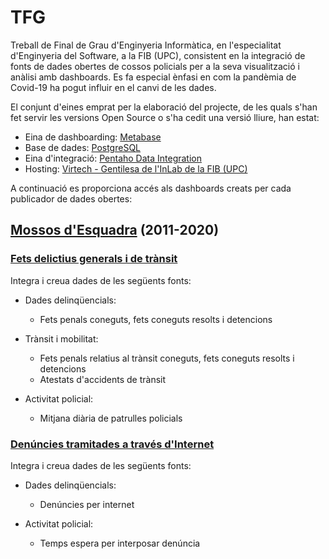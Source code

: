 # TFG
Treball de Final de Grau d'Enginyeria Informàtica, en l'especialitat d'Enginyeria del Software, a la FIB (UPC), consistent en la integració de fonts de dades obertes de cossos policials per a la seva visualització i anàlisi amb dashboards. Es fa especial ènfasi en com la pandèmia de Covid-19 ha pogut influir en el canvi de les dades.

El conjunt d'eines emprat per la elaboració del projecte, de les quals s'han fet servir les versions Open Source o s'ha cedit una versió lliure, han estat:
- Eina de dashboarding: [Metabase](https://www.metabase.com/)
- Base de dades: [PostgreSQL](https://www.postgresql.org/)
- Eina d'integració: [Pentaho Data Integration](https://sourceforge.net/projects/pentaho/files/Data%20Integration/)
- Hosting: [Virtech - Gentilesa de l'InLab de la FIB (UPC)](https://inlab.fib.upc.edu/es/servicio-de-cloud-docente-de-la-fib-virtech)

A continuació es proporciona accés als dashboards creats per cada publicador de dades obertes:

## [Mossos d'Esquadra](https://mossos.gencat.cat/ca/els_mossos_desquadra/indicadors_i_qualitat/dades_obertes/) (2011-2020)
### [Fets delictius generals i de trànsit](http://nattech.fib.upc.edu:40340/public/dashboard/30e41269-da10-4061-b334-7d4f42c6ad6b#theme=night)
Integra i creua dades de les següents fonts:
- Dades delinqüencials:
  - Fets penals coneguts, fets coneguts resolts i detencions

- Trànsit i mobilitat:
  - Fets penals relatius al trànsit coneguts, fets coneguts resolts i detencions
  - Atestats d'accidents de trànsit

- Activitat policial:
  - Mitjana diària de patrulles policials

### [Denúncies tramitades a través d'Internet](http://nattech.fib.upc.edu:40340/public/dashboard/e97c26b2-d884-4154-878d-09620ba91e04#theme=night)
Integra i creua dades de les següents fonts:
- Dades delinqüencials:
  - Denúncies per internet

- Activitat policial:
  - Temps espera per interposar denúncia
